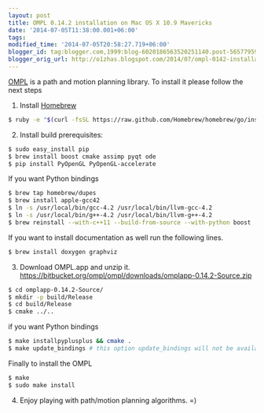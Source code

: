 ```yaml
---
layout: post
title: OMPL 0.14.2 installation on Mac OS X 10.9 Mavericks
date: '2014-07-05T11:38:00.001+06:00'
tags:
modified_time: '2014-07-05T20:58:27.719+06:00'
blogger_id: tag:blogger.com,1999:blog-6020186563520251140.post-5657795903152199951
blogger_orig_url: http://o1zhas.blogspot.com/2014/07/ompl-0142-installation-on-mac-os-x-109.html
---
```

<!--more-->
[OMPL](http://ompl.kavrakilab.org/) is a path and motion planning library.
To install it please follow the next steps

1. Install [Homebrew](http://brew.sh/)
```bash
$ ruby -e "$(curl -fsSL https://raw.github.com/Homebrew/homebrew/go/install)"
```
2. Install build prerequisites:
```bash
$ sudo easy_install pip
$ brew install boost cmake assimp pyqt ode
$ pip install PyOpenGL PyOpenGL-accelerate
```
If you want Python bindings
```bash
$ brew tap homebrew/dupes
$ brew install apple-gcc42
$ ln -s /usr/local/bin/gcc-4.2 /usr/local/bin/llvm-gcc-4.2
$ ln -s /usr/local/bin/g++-4.2 /usr/local/bin/llvm-g++-4.2
$ brew reinstall --with-c++11 --build-from-source --with-python boost
```
If you want to install documentation as well run the following lines.
```bash
$ brew install doxygen graphviz
```
3. Download OMPL.app and unzip it.   https://bitbucket.org/ompl/ompl/downloads/omplapp-0.14.2-Source.zip
```bash
$ cd omplapp-0.14.2-Source/
$ mkdir -p build/Release
$ cd build/Release
$ cmake ../..
```
if you want Python bindings
```bash
$ make installpyplusplus && cmake .
$ make update_bindings # this option update_bindings will not be available if your boost does not support python
```
Finally to install the OMPL
```bash
$ make
$ sudo make install
```
4. Enjoy playing with path/motion planning algorithms. =)
